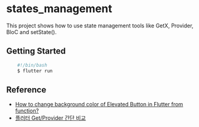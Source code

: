 # states_management

This project shows how to use state management tools like GetX, Provider, BloC and setState().  

## Getting Started

```bash
    #!/bin/bash
    $ flutter run  
```

## Reference  

- [How to change background color of Elevated Button in Flutter from function?](https://stackoverflow.com/questions/66835173/how-to-change-background-color-of-elevated-button-in-flutter-from-function)  
- [플러터 Get/Provider 간단 비교](https://blog.naver.com/yerin0927/222282036043)  
